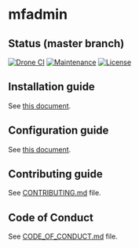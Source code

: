 # mfadmin

[//]: # (automatically generated from https://github.com/metwork-framework/resources/blob/master/cookiecutter/_%7B%7Bcookiecutter.repo%7D%7D/README.md)

## Status (master branch)
[![Drone CI](http://metwork-framework.org:8000/api/badges/metwork-framework/mfadmin/status.svg)](http://metwork-framework.org:8000/metwork-framework/mfadmin)
[![Maintenance](https://github.com/metwork-framework/resources/blob/master/badges/maintained.svg)]()
[![License](https://github.com/metwork-framework/resources/blob/master/badges/bsd.svg)]()





## Installation guide

See [this document](.metwork-framework/install_a_metwork_package.md).


## Configuration guide

See [this document](.metwork-framework/configure_a_metwork_package.md).



## Contributing guide

See [CONTRIBUTING.md](CONTRIBUTING.md) file.



## Code of Conduct

See [CODE_OF_CONDUCT.md](CODE_OF_CONDUCT.md) file.


